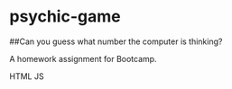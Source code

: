# psychic-game
##Can you guess what number the computer is thinking?

A homework assignment for Bootcamp.

HTML
JS
